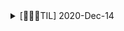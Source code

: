 <details>
<summary>[👩🏻‍💻TIL] 2020-Dec-14</summary>

# 2020-Dec-14

## [HTMLElement.focus()](https://developer.mozilla.org/en-US/docs/Web/API/HTMLOrForeignElement/focus)

focus API 이며, option로 preventScroll가 존재한다. preventScroll을 false로 주면,
뷰가 focus된 엘리먼트를 보여준다.

부드러운 스크롤이 가능한 지는 모르겠으나, input과 같은 곳에 유용하게 사용할 수있
을 것 같다.

</details>
